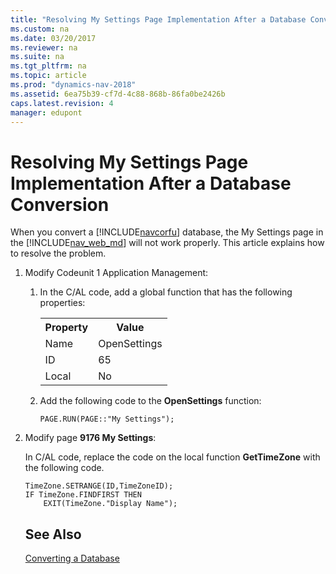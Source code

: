 ```yaml
---
title: "Resolving My Settings Page Implementation After a Database Conversion"
ms.custom: na
ms.date: 03/20/2017
ms.reviewer: na
ms.suite: na
ms.tgt_pltfrm: na
ms.topic: article
ms.prod: "dynamics-nav-2018"
ms.assetid: 6ea75b39-cf7d-4c88-868b-86fa0be2426b
caps.latest.revision: 4
manager: edupont
---
```

# Resolving My Settings Page Implementation After a Database Conversion
When you convert a [!INCLUDE[navcorfu](includes/navcorfu_md.md)] database, the My Settings page in the  [!INCLUDE[nav_web_md](includes/nav_web_md.md)] will not work properly. This article explains how to resolve the problem.


1. Modify Codeunit 1 Application Management:

   1. In the C/AL code, add a global function that has the following properties:

      <table>
      <tr>
      <th>Property</th>
      <th>Value</th>
      </tr>
      <tr>
      <td>Name</td>
      <td>OpenSettings</td>
      </tr>
      <tr>
      <td>ID</td>
      <td>65</td>
      </tr>
      <tr>
      <td>Local</td>
      <td>No</td>
      </tr>
      </table>
   2. Add the following code to the **OpenSettings** function:
      ```
      PAGE.RUN(PAGE::"My Settings");
      ```
2. Modify page **9176 My Settings**:

    In C/AL code, replace the code on the local function **GetTimeZone** with the following code.
    ```
    TimeZone.SETRANGE(ID,TimeZoneID);
    IF TimeZone.FINDFIRST THEN
        EXIT(TimeZone."Display Name");
    ```
   ## See Also  
   [Converting a Database](Converting-a-Database.md)

